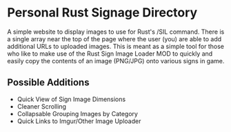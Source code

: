 # Personal Rust Signage Directory
A simple website to display images to use for Rust's /SIL command. There is a single array near the top of the page where the user (you) are able to add additional URLs to uploaded images. This is meant as a simple tool for those who like to make use of the Rust Sign Image Loader MOD to quickly and easily copy the contents of an image (PNG/JPG) onto various signs in game.

## Possible Additions
* Quick View of Sign Image Dimensions
* Cleaner Scrolling
* Collapsable Grouping Images by Category
* Quick Links to Imgur/Other Image Uploader
